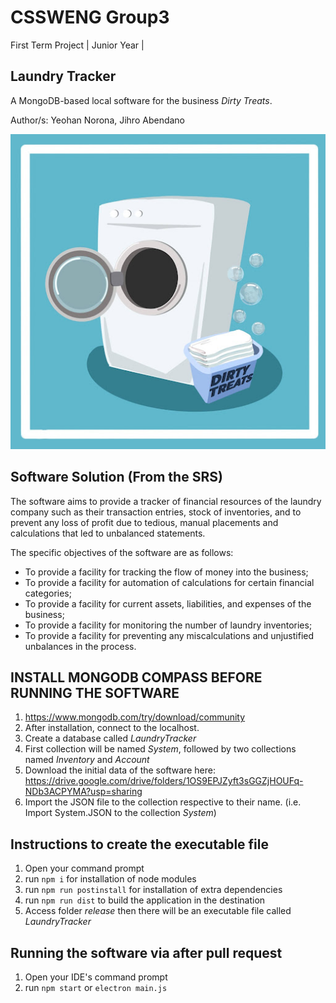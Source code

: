 # CSSWENG Group3
First Term Project | Junior Year | 

## Laundry Tracker 
A MongoDB-based local software for the business _Dirty Treats_.

Author/s: Yeohan Norona, Jihro Abendano

![alt text](https://github.com/wappints/CSSWENG-G3-LaundryTracker/blob/main/details/logo.jpg)

## Software Solution (From the SRS)
The software aims to provide a tracker of financial resources of the laundry company such as their transaction entries, stock of inventories, and to prevent any loss of profit due to tedious, manual placements and calculations that led to unbalanced statements. 

The specific objectives of the software are as follows:

- To provide a facility for tracking the flow of money into the business;
- To provide a facility for automation of calculations for certain financial categories;
- To provide a facility for current assets, liabilities, and expenses of the business;
- To provide a facility for monitoring the number of laundry inventories;
- To provide a facility for preventing any miscalculations and unjustified unbalances in the process.






## INSTALL MONGODB COMPASS BEFORE RUNNING THE SOFTWARE
1. https://www.mongodb.com/try/download/community
2. After installation, connect to the localhost.
3. Create a database called _LaundryTracker_
4. First collection will be named _System_, followed by two collections named _Inventory_ and _Account_
5. Download the initial data of the software here: https://drive.google.com/drive/folders/1OS9EPJZyft3sGGZjHOUFq-NDb3ACPYMA?usp=sharing
6. Import the JSON file to the collection respective to their name. (i.e. Import System.JSON to the collection _System_) 


## Instructions to create the executable file

1. Open your command prompt 
2. run `npm i` for installation of node modules
3. run `npm run postinstall` for installation of extra dependencies
4. run `npm run dist` to build the application in the destination
5. Access folder _release_ then there will be an executable file called _LaundryTracker_


## Running the software via after pull request

1. Open your IDE's command prompt
2. run `npm start` or `electron main.js`
